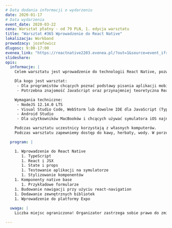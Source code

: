```yaml
---
# Data dodania informacji o wydarzeniu
date: 2020-01-17
# Data wydarzenia
event_date: 2020-03-22
cena: Warsztat płatny - od 79 PLN, 1. edycja warsztatu
title: "Warsztat #365 Wprowadzenie do React Native"
lokalizacja: Workband
prowadzacy: jozefowicz
dlugosc: 9:00-17:00
evenea_link: "https://reactnative2203.evenea.pl/?out=1&source=event_iframe"
slideshare:
opis:
  informacje: |
    Celem warsztatu jest wprowadzenie do technologii React Native, pozwalającej pisać natywne aplikacje dla Androida oraz iOS używając React-a. Podczas warsztatu skupimy się na tym, jak rozpocząć pracę z aplikacjami mobilnymi, używając rozwiązania cross-platform. Zbudujemy proste aplikacje używające komponentów native-base, napiszemy nawigację używając react-navigation oraz będziemy linkować dodatkowe biblioteki. Na koniec zapoznamy się z platformą Expo, która znacznie przyspiesza development aplikacji.

    Dla kogo jest warsztat:
     - Dla programistów chcących poznać podstawy pisania aplikacji mobilnych przy użyciu React Native. 
     - Potrzebna znajomość JavaScript oraz przynajmniej teoretyczna React-a.

    Wymagania techniczne:
     - NodeJS 12.14.0 LTS
     - Visual Studio Code, WebStorm lub dowolne IDE dla JavaScript (TypeScript)
     - Android Studio 
     - Dla użytkowników MacBooków i chcących używać symulatora iOS najnowsza wersja XCode

    Podczas warsztatu uczestnicy korzystają z własnych komputerów.
    Podczas warsztatu zapewniemy dostęp do kawy, herbaty, wody. W porze obiadowej zapewniamy pizzę w wersji mięsnej lub wegatariańskiej.

  program: |

    1. Wprowadzenie do React Native
       1. TypeScript
       1. React i JSX
       1. State i props
       1. Testowanie aplikacji na symulatorze
       1. Stylizowanie komponentów
    1. Komponenty native base
       1. Przykładowe formularze
    1. Budowanie nawigacji przy użyciu react-navigation
    1. Dodawanie zewnętrznych bibliotek
    1. Wprowadzenie do platformy Expo
    
  uwaga: |
    Liczba miejsc ograniczona! Organizator zastrzega sobie prawo do zmiany lokalizacji wydarzenia oraz jego odwołania w przypadku niezgłoszenia się minimalnej liczby uczestników.

---
```

